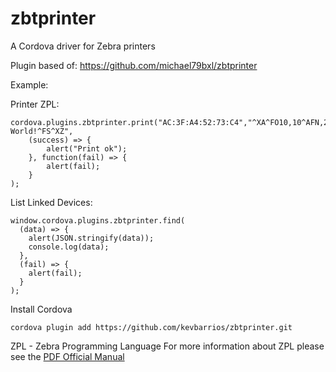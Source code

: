 # zbtprinter
A Cordova driver for Zebra printers

Plugin based of: https://github.com/michael79bxl/zbtprinter

Example:

Printer ZPL:
```
cordova.plugins.zbtprinter.print("AC:3F:A4:52:73:C4","^XA^FO10,10^AFN,26,13^FDHello, World!^FS^XZ",
    (success) => { 
        alert("Print ok"); 
    }, function(fail) => { 
        alert(fail); 
    }
);
```
List Linked Devices:
```
window.cordova.plugins.zbtprinter.find(
  (data) => {
    alert(JSON.stringify(data)); 
    console.log(data);
  },
  (fail) => {
    alert(fail);
  }
);
```

Install Cordova

```
cordova plugin add https://github.com/kevbarrios/zbtprinter.git
```
ZPL - Zebra Programming Language
For more information about ZPL please see the  [PDF Official Manual](https://support.zebra.com/cpws/docs/zpl/zpl_manual.pdf)
